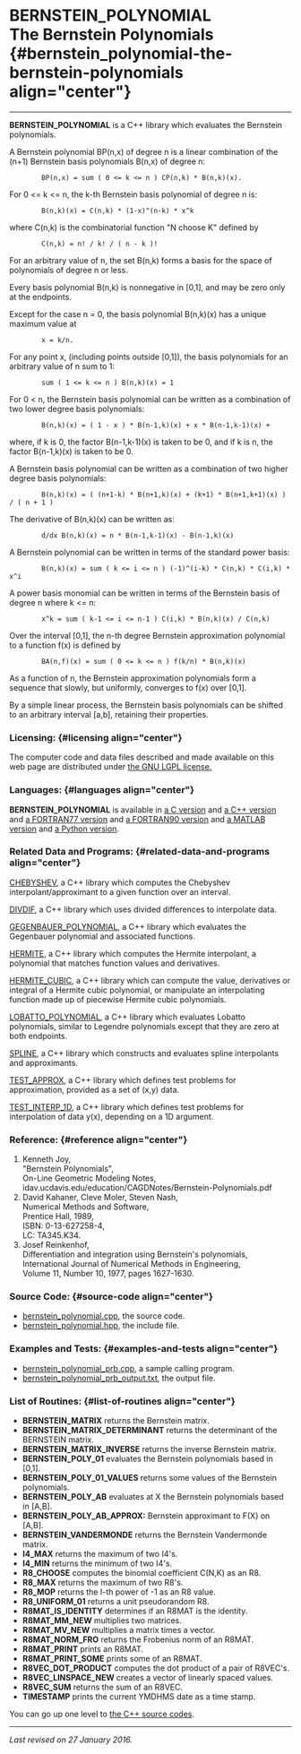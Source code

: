 BERNSTEIN\_POLYNOMIAL\
The Bernstein Polynomials {#bernstein_polynomial-the-bernstein-polynomials align="center"}
=========================

------------------------------------------------------------------------

**BERNSTEIN\_POLYNOMIAL** is a C++ library which evaluates the Bernstein
polynomials.

A Bernstein polynomial BP(n,x) of degree n is a linear combination of
the (n+1) Bernstein basis polynomials B(n,x) of degree n:

            BP(n,x) = sum ( 0 <= k <= n ) CP(n,k) * B(n,k)(x).
          

For 0 &lt;= k &lt;= n, the k-th Bernstein basis polynomial of degree n
is:

            B(n,k)(x) = C(n,k) * (1-x)^(n-k) * x^k
          

where C(n,k) is the combinatorial function "N choose K" defined by

            C(n,k) = n! / k! / ( n - k )!
          

For an arbitrary value of n, the set B(n,k) forms a basis for the space
of polynomials of degree n or less.

Every basis polynomial B(n,k) is nonnegative in \[0,1\], and may be zero
only at the endpoints.

Except for the case n = 0, the basis polynomial B(n,k)(x) has a unique
maximum value at

            x = k/n.
          

For any point x, (including points outside \[0,1\]), the basis
polynomials for an arbitrary value of n sum to 1:

            sum ( 1 <= k <= n ) B(n,k)(x) = 1
          

For 0 &lt; n, the Bernstein basis polynomial can be written as a
combination of two lower degree basis polynomials:

            B(n,k)(x) = ( 1 - x ) * B(n-1,k)(x) + x * B(n-1,k-1)(x) +
          

where, if k is 0, the factor B(n-1,k-1)(x) is taken to be 0, and if k is
n, the factor B(n-1,k)(x) is taken to be 0.

A Bernstein basis polynomial can be written as a combination of two
higher degree basis polynomials:

            B(n,k)(x) = ( (n+1-k) * B(n+1,k)(x) + (k+1) * B(n+1,k+1)(x) ) / ( n + 1 )
          

The derivative of B(n,k)(x) can be written as:

            d/dx B(n,k)(x) = n * B(n-1,k-1)(x) - B(n-1,k)(x)
          

A Bernstein polynomial can be written in terms of the standard power
basis:

            B(n,k)(x) = sum ( k <= i <= n ) (-1)^(i-k) * C(n,k) * C(i,k) * x^i
          

A power basis monomial can be written in terms of the Bernstein basis of
degree n where k &lt;= n:

            x^k = sum ( k-1 <= i <= n-1 ) C(i,k) * B(n,k)(x) / C(n,k)
          

Over the interval \[0,1\], the n-th degree Bernstein approximation
polynomial to a function f(x) is defined by

            BA(n,f)(x) = sum ( 0 <= k <= n ) f(k/n) * B(n,k)(x)
          

As a function of n, the Bernstein approximation polynomials form a
sequence that slowly, but uniformly, converges to f(x) over \[0,1\].

By a simple linear process, the Bernstein basis polynomials can be
shifted to an arbitrary interval \[a,b\], retaining their properties.

### Licensing: {#licensing align="center"}

The computer code and data files described and made available on this
web page are distributed under [the GNU LGPL
license.](../../txt/gnu_lgpl.txt)

### Languages: {#languages align="center"}

**BERNSTEIN\_POLYNOMIAL** is available in [a C
version](../../c_src/bernstein_polynomial/bernstein_polynomial.md) and
[a C++
version](../../master/bernstein_polynomial/bernstein_polynomial.md)
and [a FORTRAN77
version](../../f77_src/bernstein_polynomial/bernstein_polynomial.md)
and [a FORTRAN90
version](../../f_src/bernstein_polynomial/bernstein_polynomial.md) and
[a MATLAB
version](../../m_src/bernstein_polynomial/bernstein_polynomial.md) and
[a Python
version](../../py_src/bernstein_polynomial/bernstein_polynomial.md).

### Related Data and Programs: {#related-data-and-programs align="center"}

[CHEBYSHEV](../../master/chebyshev/chebyshev.md), a C++ library which
computes the Chebyshev interpolant/approximant to a given function over
an interval.

[DIVDIF](../../master/divdif/divdif.md), a C++ library which uses
divided differences to interpolate data.

[GEGENBAUER\_POLYNOMIAL](../../master/gegenbauer_polynomial/gegenbauer_polynomial.md),
a C++ library which evaluates the Gegenbauer polynomial and associated
functions.

[HERMITE](../../master/hermite/hermite.md), a C++ library which
computes the Hermite interpolant, a polynomial that matches function
values and derivatives.

[HERMITE\_CUBIC](../../master/hermite_cubic/hermite_cubic.md), a C++
library which can compute the value, derivatives or integral of a
Hermite cubic polynomial, or manipulate an interpolating function made
up of piecewise Hermite cubic polynomials.

[LOBATTO\_POLYNOMIAL](../../master/lobatto_polynomial/lobatto_polynomial.md),
a C++ library which evaluates Lobatto polynomials, similar to Legendre
polynomials except that they are zero at both endpoints.

[SPLINE](../../master/spline/spline.md), a C++ library which
constructs and evaluates spline interpolants and approximants.

[TEST\_APPROX](../../master/test_approx/test_approx.md), a C++
library which defines test problems for approximation, provided as a set
of (x,y) data.

[TEST\_INTERP\_1D](../../master/test_interp_1d/test_interp_1d.md), a
C++ library which defines test problems for interpolation of data y(x),
depending on a 1D argument.

### Reference: {#reference align="center"}

1.  Kenneth Joy,\
    "Bernstein Polynomials",\
    On-Line Geometric Modeling Notes,\
    idav.ucdavis.edu/education/CAGDNotes/Bernstein-Polynomials.pdf
2.  David Kahaner, Cleve Moler, Steven Nash,\
    Numerical Methods and Software,\
    Prentice Hall, 1989,\
    ISBN: 0-13-627258-4,\
    LC: TA345.K34.
3.  Josef Reinkenhof,\
    Differentiation and integration using Bernstein's polynomials,\
    International Journal of Numerical Methods in Engineering,\
    Volume 11, Number 10, 1977, pages 1627-1630.

### Source Code: {#source-code align="center"}

-   [bernstein\_polynomial.cpp](bernstein_polynomial.cpp), the source
    code.
-   [bernstein\_polynomial.hpp](bernstein_polynomial.hpp), the include
    file.

### Examples and Tests: {#examples-and-tests align="center"}

-   [bernstein\_polynomial\_prb.cpp](bernstein_polynomial_prb.cpp), a
    sample calling program.
-   [bernstein\_polynomial\_prb\_output.txt](bernstein_polynomial_prb_output.txt),
    the output file.

### List of Routines: {#list-of-routines align="center"}

-   **BERNSTEIN\_MATRIX** returns the Bernstein matrix.
-   **BERNSTEIN\_MATRIX\_DETERMINANT** returns the determinant of the
    BERNSTEIN matrix.
-   **BERNSTEIN\_MATRIX\_INVERSE** returns the inverse Bernstein matrix.
-   **BERNSTEIN\_POLY\_01** evaluates the Bernstein polynomials based in
    \[0,1\].
-   **BERNSTEIN\_POLY\_01\_VALUES** returns some values of the Bernstein
    polynomials.
-   **BERNSTEIN\_POLY\_AB** evaluates at X the Bernstein polynomials
    based in \[A,B\].
-   **BERNSTEIN\_POLY\_AB\_APPROX:** Bernstein approximant to F(X) on
    \[A,B\].
-   **BERNSTEIN\_VANDERMONDE** returns the Bernstein Vandermonde matrix.
-   **I4\_MAX** returns the maximum of two I4's.
-   **I4\_MIN** returns the minimum of two I4's.
-   **R8\_CHOOSE** computes the binomial coefficient C(N,K) as an R8.
-   **R8\_MAX** returns the maximum of two R8's.
-   **R8\_MOP** returns the I-th power of -1 as an R8 value.
-   **R8\_UNIFORM\_01** returns a unit pseudorandom R8.
-   **R8MAT\_IS\_IDENTITY** determines if an R8MAT is the identity.
-   **R8MAT\_MM\_NEW** multiplies two matrices.
-   **R8MAT\_MV\_NEW** multiplies a matrix times a vector.
-   **R8MAT\_NORM\_FRO** returns the Frobenius norm of an R8MAT.
-   **R8MAT\_PRINT** prints an R8MAT.
-   **R8MAT\_PRINT\_SOME** prints some of an R8MAT.
-   **R8VEC\_DOT\_PRODUCT** computes the dot product of a pair of
    R8VEC's.
-   **R8VEC\_LINSPACE\_NEW** creates a vector of linearly spaced values.
-   **R8VEC\_SUM** returns the sum of an R8VEC.
-   **TIMESTAMP** prints the current YMDHMS date as a time stamp.

You can go up one level to [the C++ source codes](../cpp_src.md).

------------------------------------------------------------------------

*Last revised on 27 January 2016.*
